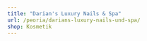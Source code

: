 ```yaml
---
title: "Darian's Luxury Nails & Spa"
url: /peoria/darians-luxury-nails-und-spa/
shop: Kosmetik
---
```

